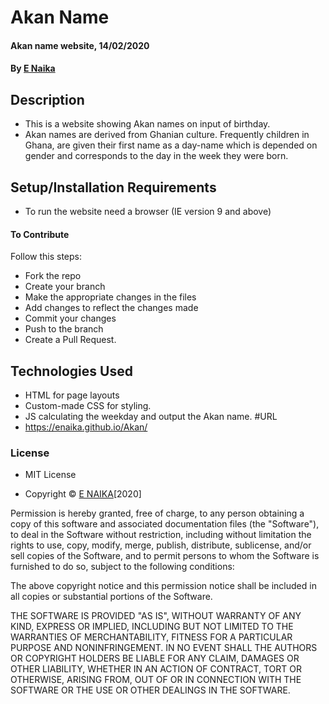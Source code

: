 # Akan Name
#### Akan name website, 14/02/2020
#### By [E Naika](https://github.com/ENAIKA)
## Description
* This is a website showing Akan names on input of birthday.
* Akan names are derived from Ghanian culture. Frequently children in Ghana,  are given their first name as a day-name which is depended on gender and corresponds to the day in the week they were born. 
## Setup/Installation Requirements
* To run the website need a browser (IE version 9 and above)
#### To Contribute
Follow this steps:
* Fork the repo
* Create your branch 
* Make the appropriate changes in the files
* Add changes to reflect the changes made 
* Commit your changes 
* Push to the branch 
* Create a Pull Request.
## Technologies Used
* HTML for page layouts
* Custom-made CSS for styling.
* JS calculating the weekday and output the Akan name.
#URL
* https://enaika.github.io/Akan/

### License
* MIT License

* Copyright © [E NAIKA](https://github.com/ENAIKA)[2020]

Permission is hereby granted, free of charge, to any person obtaining a copy
of this software and associated documentation files (the "Software"), to deal
in the Software without restriction, including without limitation the rights
to use, copy, modify, merge, publish, distribute, sublicense, and/or sell
copies of the Software, and to permit persons to whom the Software is
furnished to do so, subject to the following conditions:

The above copyright notice and this permission notice shall be included in all
copies or substantial portions of the Software.

THE SOFTWARE IS PROVIDED "AS IS", WITHOUT WARRANTY OF ANY KIND, EXPRESS OR
IMPLIED, INCLUDING BUT NOT LIMITED TO THE WARRANTIES OF MERCHANTABILITY,
FITNESS FOR A PARTICULAR PURPOSE AND NONINFRINGEMENT. IN NO EVENT SHALL THE
AUTHORS OR COPYRIGHT HOLDERS BE LIABLE FOR ANY CLAIM, DAMAGES OR OTHER
LIABILITY, WHETHER IN AN ACTION OF CONTRACT, TORT OR OTHERWISE, ARISING FROM,
OUT OF OR IN CONNECTION WITH THE SOFTWARE OR THE USE OR OTHER DEALINGS IN THE
SOFTWARE.

